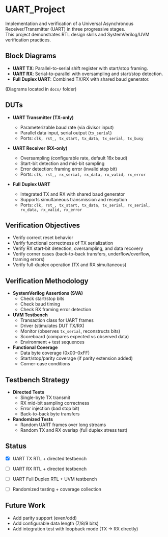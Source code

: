 # UART_Project
Implementation and verification of a Universal Asynchronous Receiver/Transmitter (UART) in three progressive stages.  
This project demonstrates RTL design skills and SystemVerilog/UVM verification practices.  


## Block Diagrams
- **UART TX**: Parallel-to-serial shift register with start/stop framing.
- **UART RX**: Serial-to-parallel with oversampling and start/stop detection.
- **Full Duplex UART**: Combined TX/RX with shared baud generator.  

(Diagrams located in `docs/` folder)

## DUTs
- **UART Transmitter (TX-only)**
  - Parameterizable baud rate (via divisor input)
  - Parallel data input, serial output (`tx_serial`)
  - Ports: `clk, rst_, tx_start, tx_data, tx_serial, tx_busy`

- **UART Receiver (RX-only)**
  - Oversampling (configurable rate, default 16x baud)
  - Start-bit detection and mid-bit sampling
  - Error detection: framing error (invalid stop bit)
  - Ports: `clk, rst_, rx_serial, rx_data, rx_valid, rx_error`

- **Full Duplex UART**
  - Integrated TX and RX with shared baud generator
  - Supports simultaneous transmission and reception
  - Ports: `clk, rst_, tx_start, tx_data, tx_serial, rx_serial, rx_data, rx_valid, rx_error`


## Verification Objectives
- Verify correct reset behavior
- Verify functional correctness of TX serialization
- Verify RX start-bit detection, oversampling, and data recovery
- Verify corner cases (back-to-back transfers, underflow/overflow, framing errors)
- Verify full-duplex operation (TX and RX simultaneous)


## Verification Methodology
- **SystemVerilog Assertions (SVA)**  
  - Check start/stop bits
  - Check baud timing
  - Check RX framing error detection
- **UVM Testbench**  
  - Transaction class for UART frames
  - Driver (stimulates DUT TX/RX)
  - Monitor (observes `tx_serial`, reconstructs bits)
  - Scoreboard (compares expected vs observed data)
  - Environment + test sequences
- **Functional Coverage**  
  - Data byte coverage (0x00–0xFF)
  - Start/stop/parity coverage (if parity extension added)
  - Corner-case conditions


## Testbench Strategy
- **Directed Tests**
  - Single-byte TX transmit
  - RX mid-bit sampling correctness
  - Error injection (bad stop bit)
  - Back-to-back byte transfers
- **Randomized Tests**
  - Random UART frames over long streams
  - Random TX and RX overlap (full duplex stress test)
  
## Status
- [x] UART TX RTL + directed testbench
- [ ] UART RX RTL + directed testbench
- [ ] UART Full Duplex RTL + UVM testbench
- [ ] Randomized testing + coverage collection


## Future Work
- Add parity support (even/odd)
- Add configurable data length (7/8/9 bits)
- Add integration test with loopback mode (TX → RX directly)